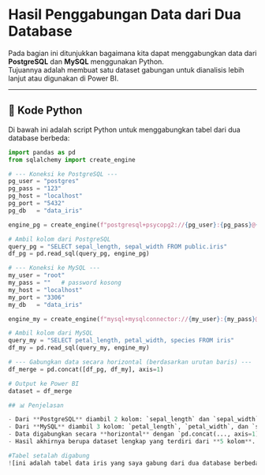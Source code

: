 # Hasil Penggabungan Data dari Dua Database

Pada bagian ini ditunjukkan bagaimana kita dapat menggabungkan data dari **PostgreSQL** dan **MySQL** menggunakan Python.  
Tujuannya adalah membuat satu dataset gabungan untuk dianalisis lebih lanjut atau digunakan di Power BI.

---

## 📌 Kode Python

Di bawah ini adalah script Python untuk menggabungkan tabel dari dua database berbeda:

```python
import pandas as pd
from sqlalchemy import create_engine

# --- Koneksi ke PostgreSQL ---
pg_user = "postgres"
pg_pass = "123"
pg_host = "localhost"
pg_port = "5432"
pg_db   = "data_iris"

engine_pg = create_engine(f"postgresql+psycopg2://{pg_user}:{pg_pass}@{pg_host}:{pg_port}/{pg_db}")

# Ambil kolom dari PostgreSQL
query_pg = "SELECT sepal_length, sepal_width FROM public.iris"
df_pg = pd.read_sql(query_pg, engine_pg)

# --- Koneksi ke MySQL ---
my_user = "root"
my_pass = ""   # password kosong
my_host = "localhost"
my_port = "3306"
my_db   = "data_iris"

engine_my = create_engine(f"mysql+mysqlconnector://{my_user}:{my_pass}@{my_host}:{my_port}/{my_db}")

# Ambil kolom dari MySQL
query_my = "SELECT petal_length, petal_width, species FROM iris"
df_my = pd.read_sql(query_my, engine_my)

# --- Gabungkan data secara horizontal (berdasarkan urutan baris) ---
df_merge = pd.concat([df_pg, df_my], axis=1)

# Output ke Power BI
dataset = df_merge

## 📊 Penjelasan

- Dari **PostgreSQL** diambil 2 kolom: `sepal_length` dan `sepal_width`.  
- Dari **MySQL** diambil 3 kolom: `petal_length`, `petal_width`, dan `species`.  
- Data digabungkan secara **horizontal** dengan `pd.concat(..., axis=1)` sehingga baris tetap berurutan dan kolom saling melengkapi.  
- Hasil akhirnya berupa dataset lengkap yang terdiri dari **5 kolom**.

#Tabel setalah digabung
![ini adalah tabel data iris yang saya gabung dari dua database berbeda](../_static/images/gabungan.png)
